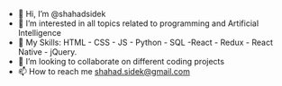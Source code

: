 - 👋 Hi, I’m @shahadsidek
- 👀 I’m interested in all topics related to programming and Artificial Intelligence
- 🌱 My Skills: HTML - CSS - JS - Python - SQL -React - Redux - React Native - jQuery. 
- 💞️ I’m looking to collaborate on different coding projects
- 📫 How to reach me shahad.sidek@gmail.com

<!---
shahadsidek/shahadsidek is a ✨ special ✨ repository because its `README.md` (this file) appears on your GitHub profile.
You can click the Preview link to take a look at your changes.
--->
